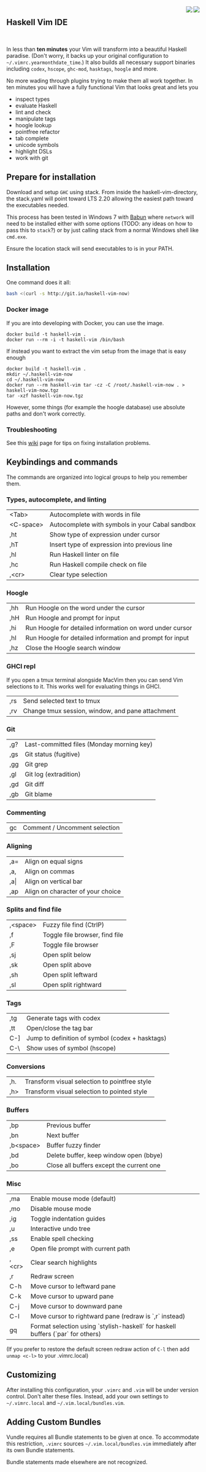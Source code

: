 <img src="img/haskell.png" align="right" />
<img src="img/vim.png" align="right" />

<h2 align="left">Haskell Vim IDE</h2>

<br />

In less than **ten minutes** your Vim will transform into a beautiful
Haskell paradise.  (Don't worry, it backs up your original
configuration to `~/.vimrc.yearmonthdate_time`.) It also builds all necessary support binaries
including `codex`, `hscope`, `ghc-mod`, `hasktags`, `hoogle` and more.

No more wading through plugins trying to make them all work together.
In ten minutes you will have a fully functional Vim that looks great
and lets you

* inspect types
* evaluate Haskell
* lint and check
* manipulate tags
* hoogle lookup
* pointfree refactor
* tab complete
* unicode symbols
* highlight DSLs
* work with git

## Prepare for installation
Download and setup `GHC` using stack. From inside the haskell-vim-directory, the stack.yaml will point toward LTS 2.20 allowing the easiest path toward the executables needed.

This process has been tested in Windows 7 with [Babun](https://babun.github.io) where `network` will need to be installed either with some options (TODO: any ideas on how to pass this to `stack`?) or by just calling stack from a normal Windows shell like `cmd.exe`.

Ensure the location stack will send executables to is in your PATH.

## Installation

One command does it all:

```sh
bash <(curl -s http://git.io/haskell-vim-now)
```

### Docker image

If you are into developing with Docker, you can use the image.

    docker build -t haskell-vim .
    docker run --rm -i -t haskell-vim /bin/bash

If instead you want to extract the vim setup from the image that is easy enough

    docker build -t haskell-vim .
    mkdir ~/.haskell-vim-now
    cd ~/.haskell-vim-now
    docker run --rm haskell-vim tar -cz -C /root/.haskell-vim-now . > haskell-vim-now.tgz
    tar -xzf haskell-vim-now.tgz

However, some things (for example the hoogle database) use absolute paths and don't work correctly.


### Troubleshooting

See this [wiki](https://github.com/begriffs/haskell-vim-now/wiki/Installation-Troubleshooting)
page for tips on fixing installation problems.

## Keybindings and commands

The commands are organized into logical groups to help you remember
them.

### Types, autocomplete, and linting

<table>
<tbody>
  <tr>
    <td>&lt;Tab&gt;</td><td>Autocomplete with words in file</td>
  </tr>
  <tr>
    <td>&lt;C-space&gt;</td><td>Autocomplete with symbols in your Cabal sandbox</td>
  </tr>
  <tr>
    <td>,ht</td><td>Show type of expression under cursor</td>
  </tr>
  <tr>
    <td>,hT</td><td>Insert type of expression into previous line</td>
  </tr>
  <tr>
    <td>,hl</td><td>Run Haskell linter on file</td>
  </tr>
  <tr>
    <td>,hc</td><td>Run Haskell compile check on file</td>
  </tr>
  <tr>
    <td>,&lt;cr&gt;</td><td>Clear type selection</td>
  </tr>
</tbody>
</table>

### Hoogle

<table>
<tbody>
  <tr>
    <td>,hh</td><td>Run Hoogle on the word under the cursor</td>
  </tr>
  <tr>
    <td>,hH</td><td>Run Hoogle and prompt for input</td>
  </tr>
  <tr>
    <td>,hi</td><td>Run Hoogle for detailed information on word under cursor</td>
  </tr>
  <tr>
    <td>,hI</td><td>Run Hoogle for detailed information and prompt for input</td>
  </tr>
  <tr>
    <td>,hz</td><td>Close the Hoogle search window</td>
  </tr>
</tbody>
</table>

### GHCI repl

If you open a tmux terminal alongside MacVim then you can send Vim
selections to it. This works well for evaluating things in GHCI.

<table>
<tbody>
  <tr>
    <td>,rs</td><td>Send selected text to tmux</td>
  </tr>
  <tr>
    <td>,rv</td><td>Change tmux session, window, and pane attachment</td>
  </tr>
</tbody>
</table>

### Git

<table>
<tbody>
  <tr>
    <td>,g?</td><td>Last-committed files (Monday morning key)</td>
  </tr>
  <tr>
    <td>,gs</td><td>Git status (fugitive)</td>
  </tr>
  <tr>
    <td>,gg</td><td>Git grep</td>
  </tr>
  <tr>
    <td>,gl</td><td>Git log (extradition)</td>
  </tr>
  <tr>
    <td>,gd</td><td>Git diff</td>
  </tr>
  <tr>
    <td>,gb</td><td>Git blame</td>
  </tr>
</tbody>
</table>

### Commenting

<table>
<tbody>
  <tr>
    <td>gc</td><td>Comment / Uncomment selection</td>
  </tr>
</tbody>
</table>

### Aligning

<table>
<tbody>
  <tr>
    <td>,a=</td><td>Align on equal signs</td>
  </tr>
  <tr>
    <td>,a,</td><td>Align on commas</td>
  </tr>
  <tr>
    <td>,a|</td><td>Align on vertical bar</td>
  </tr>
  <tr>
    <td>,ap</td><td>Align on character of your choice</td>
  </tr>
</tbody>
</table>

### Splits and find file

<table>
<tbody>
  <tr>
    <td>,&lt;space&gt;</td><td>Fuzzy file find (CtrlP)</td>
  </tr>
  <tr>
    <td>,f</td><td>Toggle file browser, find file</td>
  </tr>
  <tr>
    <td>,F</td><td>Toggle file browser</td>
  </tr>
  <tr>
    <td>,sj</td><td>Open split below</td>
  </tr>
  <tr>
    <td>,sk</td><td>Open split above</td>
  </tr>
  <tr>
    <td>,sh</td><td>Open split leftward</td>
  </tr>
  <tr>
    <td>,sl</td><td>Open split rightward</td>
  </tr>
</tbody>
</table>

### Tags

<table>
<tbody>
  <tr>
    <td>,tg</td><td>Generate tags with codex</td>
  </tr>
  <tr>
    <td>,tt</td><td>Open/close the tag bar</td>
  </tr>
  <tr>
    <td>C-]</td><td>Jump to definition of symbol (codex + hasktags)</td>
  </tr>
  <tr>
    <td>C-\</td><td>Show uses of symbol (hscope)</td>
  </tr>
</tbody>
</table>

### Conversions

<table>
<tbody>
  <tr>
    <td>,h.</td><td>Transform visual selection to pointfree style</td>
  </tr>
  <tr>
    <td>,h&gt;</td><td>Transform visual selection to pointed style</td>
  </tr>
</tbody>
</table>

### Buffers

<table>
<tbody>
  <tr>
    <td>,bp</td><td>Previous buffer</td>
  </tr>
  <tr>
    <td>,bn</td><td>Next buffer</td>
  </tr>
  <tr>
    <td>,b&lt;space&gt;</td><td>Buffer fuzzy finder</td>
  </tr>
  <tr>
    <td>,bd</td><td>Delete buffer, keep window open (bbye)</td>
  </tr>
  <tr>
    <td>,bo</td><td>Close all buffers except the current one</td>
  </tr>
</tbody>
</table>

### Misc

<table>
<tbody>
  <tr>
    <td>,ma</td><td>Enable mouse mode (default)</td>
  </tr>
  <tr>
    <td>,mo</td><td>Disable mouse mode</td>
  </tr>
  <tr>
    <td>,ig</td><td>Toggle indentation guides</td>
  </tr>
  <tr>
    <td>,u</td><td>Interactive undo tree</td>
  </tr>
  <tr>
    <td>,ss</td><td>Enable spell checking</td>
  </tr>
  <tr>
    <td>,e</td><td>Open file prompt with current path</td>
  </tr>
  <tr>
    <td>,&lt;cr&gt;</td><td>Clear search highlights</td>
  </tr>
  <tr>
    <td>,r</td><td>Redraw screen</td>
  </tr>
  <tr>
    <td>C-h</td><td>Move cursor to leftward pane</td>
  </tr>
  <tr>
    <td>C-k</td><td>Move cursor to upward pane</td>
  </tr>
  <tr>
    <td>C-j</td><td>Move cursor to downward pane</td>
  </tr>
  <tr>
    <td>C-l</td><td>Move cursor to rightward pane (redraw is `,r` instead)</td>
  </tr>
  <tr>
    <td>gq</td><td>Format selection using `stylish-haskell` for haskell buffers (`par` for others)</td>
  </tr>
</tbody>
</table>

(If you prefer to restore the default screen redraw action of `C-l`
then add `unmap <c-l>` to your .vimrc.local)

## Customizing

After installing this configuration, your `.vimrc` and `.vim` will
be under version control. Don't alter these files. Instead, add your
own settings to `~/.vimrc.local` and `~/.vim.local/bundles.vim`.

## Adding Custom Bundles

Vundle requires all Bundle statements to be given at once. To accommodate
this restriction, `.vimrc` sources `~/.vim.local/bundles.vim` immediately
after its own Bundle statements.

Bundle statements made elsewhere are not recognized.

